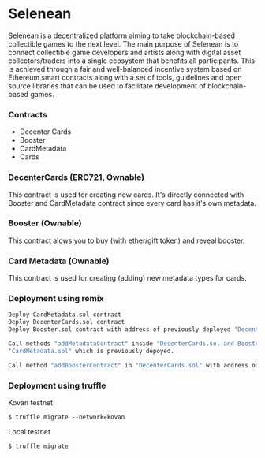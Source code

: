 
# Selenean
Selenean is a decentralized platform aiming to take blockchain-based collectible games to the next level. The main purpose of Selenean is to connect collectible game developers and artists along with digital asset collectors/traders into a single ecosystem that benefits all participants. This is achieved through a fair and well-balanced incentive system based on Ethereum smart contracts along with a set of tools, guidelines and open source libraries that can be used to facilitate development of blockchain-based games.

### Contracts 
  - Decenter Cards
  - Booster
  - CardMetadata
  - Cards
  

### DecenterCards (ERC721, Ownable)
This contract is used for creating new cards. It's directly connected with Booster and CardMetadata contract since every card has it's own metadata. 
### Booster (Ownable)
This contract alows you to buy (with ether/gift token) and reveal booster.
### Card Metadata (Ownable)
This contract is used for creating (adding) new metadata types for cards. 
### Deployment using remix

```sh
Deploy CardMetadata.sol contract
Deploy DecenterCards.sol contract
Deploy Booster.sol contract with address of previously deployed "DecenterCards.sol" contract
```

```sh
Call methods "addMetadataContract" inside "DecenterCards.sol and Booster.sol" with address of 
"CardMetadata.sol" which is previously depoyed.
```

```sh
Call method "addBoosterContract" in "DecenterCards.sol" with address of previously deployed "Booster.sol"
```
### Deployment using truffle
Kovan testnet
```
$ truffle migrate --network=kovan
```
Local testnet
```
$ truffle migrate
```



